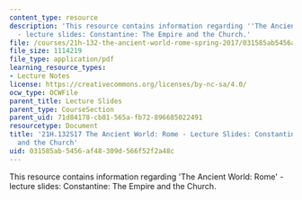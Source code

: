 ```yaml
---
content_type: resource
description: 'This resource contains information regarding ''The Ancient World: Rome''
  - lecture slides: Constantine: The Empire and the Church.'
file: /courses/21h-132-the-ancient-world-rome-spring-2017/031585ab5456af48309d566f52f2a48c_MIT21H_132S17_Constantine.pdf
file_size: 1114219
file_type: application/pdf
learning_resource_types:
- Lecture Notes
license: https://creativecommons.org/licenses/by-nc-sa/4.0/
ocw_type: OCWFile
parent_title: Lecture Slides
parent_type: CourseSection
parent_uid: 71d84178-cb81-565a-fb72-896685022491
resourcetype: Document
title: '21H.132S17 The Ancient World: Rome - Lecture Slides: Constantine: The Empire
  and the Church'
uid: 031585ab-5456-af48-309d-566f52f2a48c
---
```

This resource contains information regarding 'The Ancient World: Rome' - lecture slides: Constantine: The Empire and the Church.